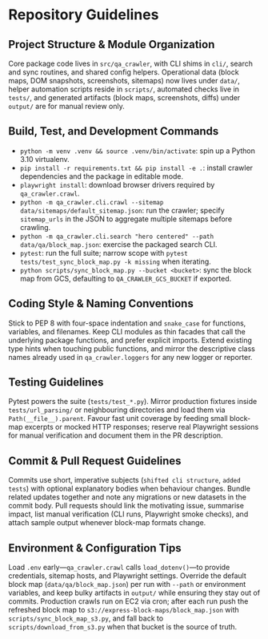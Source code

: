 # Repository Guidelines

## Project Structure & Module Organization
Core package code lives in `src/qa_crawler`, with CLI shims in `cli/`, search and sync routines, and shared config helpers. Operational data (block maps, DOM snapshots, screenshots, sitemaps) now lives under `data/`, helper automation scripts reside in `scripts/`, automated checks live in `tests/`, and generated artifacts (block maps, screenshots, diffs) under `output/` are for manual review only.

## Build, Test, and Development Commands
- `python -m venv .venv && source .venv/bin/activate`: spin up a Python 3.10 virtualenv.
- `pip install -r requirements.txt && pip install -e .`: install crawler dependencies and the package in editable mode.
- `playwright install`: download browser drivers required by `qa_crawler.crawl`.
- `python -m qa_crawler.cli.crawl --sitemap data/sitemaps/default_sitemap.json`: run the crawler; specify `sitemap_urls` in the JSON to aggregate multiple sitemaps before crawling.
- `python -m qa_crawler.cli.search "hero centered" --path data/qa/block_map.json`: exercise the packaged search CLI.
- `pytest`: run the full suite; narrow scope with `pytest tests/test_sync_block_map.py -k missing` when iterating.
- `python scripts/sync_block_map.py --bucket <bucket>`: sync the block map from GCS, defaulting to `QA_CRAWLER_GCS_BUCKET` if exported.

## Coding Style & Naming Conventions
Stick to PEP 8 with four-space indentation and `snake_case` for functions, variables, and filenames. Keep CLI modules as thin facades that call the underlying package functions, and prefer explicit imports. Extend existing type hints when touching public functions, and mirror the descriptive class names already used in `qa_crawler.loggers` for any new logger or reporter.

## Testing Guidelines
Pytest powers the suite (`tests/test_*.py`). Mirror production fixtures inside `tests/url_parsing/` or neighbouring directories and load them via `Path(__file__).parent`. Favour fast unit coverage by feeding small block-map excerpts or mocked HTTP responses; reserve real Playwright sessions for manual verification and document them in the PR description.

## Commit & Pull Request Guidelines
Commits use short, imperative subjects (`shifted cli structure`, `added tests`) with optional explanatory bodies when behaviour changes. Bundle related updates together and note any migrations or new datasets in the commit body. Pull requests should link the motivating issue, summarise impact, list manual verification (CLI runs, Playwright smoke checks), and attach sample output whenever block-map formats change.

## Environment & Configuration Tips
Load `.env` early—`qa_crawler.crawl` calls `load_dotenv()`—to provide credentials, sitemap hosts, and Playwright settings. Override the default block map (`data/qa/block_map.json`) per run with `--path` or environment variables, and keep bulky artifacts in `output/` while ensuring they stay out of commits. Production crawls run on EC2 via cron; after each run push the refreshed block map to `s3://express-block-maps/block_map.json` with `scripts/sync_block_map_s3.py`, and fall back to `scripts/download_from_s3.py` when that bucket is the source of truth.

